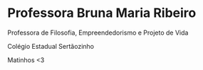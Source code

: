# Professora Bruna Maria Ribeiro

Professora de Filosofia, Empreendedorismo e Projeto de Vida

Colégio Estadual Sertãozinho

Matinhos <3

<!---
brunamaria86/brunamaria86 is a ✨ special ✨ repository because its `README.md` (this file) appears on your GitHub profile.
You can click the Preview link to take a look at your changes.
--->
